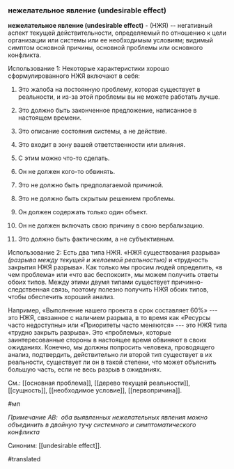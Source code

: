 ### нежелательное явление (undesirable effect)

**нежелательное явление (undesirable effect)** - (НЖЯ) -- негативный аспект текущей действительности, определяемый по отношению к цели организации или системы или ее необходимым условиям; видимый симптом основной причины, основной проблемы или основного конфликта.

Использование 1: Некоторые характеристики хорошо сформулированного НЖЯ включают в себя:

1. Это жалоба на постоянную проблему, которая существует в реальности, и из-за этой проблемы вы не можете работать лучше.

2. Это должно быть законченное предложение, написанное в настоящем времени.

3. Это описание состояния системы, а не действие.

4. Это входит в зону вашей ответственности или влияния.

5. С этим можно что-то сделать.

6. Он не должен кого-то обвинять.

7. Это не должно быть предполагаемой причиной.

8. Это не должно быть скрытым решением проблемы.

9. Он должен содержать только один объект.

10. Он не должен включать свою причину в свою вербализацию.

11. Это должно быть фактическим, а не субъективным.

Использование 2: Есть два типа НЖЯ. «НЖЯ существования разрыва» *(разрыва между текущей и желаемой реальностью)* и «трудность закрытия НЖЯ разрыва». Как только мы просим людей определить, «в чем проблема» или «что вас беспокоит», мы можем получить ответы обоих типов. Между этими двумя типами существует причинно-следственная связь, поэтому полезно получить НЖЯ обоих типов, чтобы обеспечить хороший анализ.

Например, «Выполнение нашего проекта в срок составляет 60%» --- это НЖЯ, связанное с наличием разрыва, в то время как «Ресурсы часто недоступны» или «Приоритеты часто меняются» --- это НЖЯ типа «трудно закрыть разрыва». Это «проблемы», которые заинтересованные стороны в настоящее время обвиняют в своих ожиданиях. Конечно, мы должны попросить человека, проводящего анализ, подтвердить, действительно ли второй тип существует в их реальности, существует ли он в такой степени, что может объяснить большую часть, если не весь разрыв в ожиданиях.

См.: [[основная проблема]], [[дерево текущей реальности]], [[сущность]], [[необходимое условие]], [[первопричина]].

#мп

*Примечание АВ:  оба выявленных нежелательных явления можно объединить в двойную тучу системного и симптоматического конфликта*

Синоним: [[undesirable effect]].

#translated
